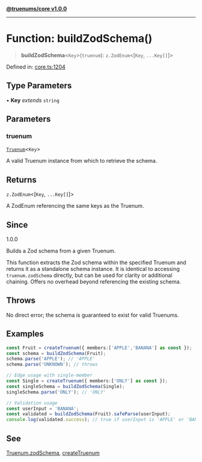 [**@truenums/core v1.0.0**](../index.md)

***

# Function: buildZodSchema()

> **buildZodSchema**\<`Key`\>(`truenum`): `z.ZodEnum`\<\[`Key`, `...Key[]`\]\>

Defined in: [core.ts:1204](https://github.com/ethan-wickstrom/truenums/blob/555f5131e8b27e1a76143a8cb6719b9ff10450ea/src/core.ts#L1204)

## Type Parameters

• **Key** *extends* `string`

## Parameters

### truenum

[`Truenum`](../interfaces/Truenum.md)\<`Key`\>

A valid Truenum instance from which to retrieve the schema.

## Returns

`z.ZodEnum`\<\[`Key`, `...Key[]`\]\>

A ZodEnum referencing the same keys as the Truenum.

## Since

1.0.0

Builds a Zod schema from a given Truenum.

This function extracts the Zod schema within the specified Truenum and returns
it as a standalone schema instance. It is identical to accessing `truenum.zodSchema`
directly, but can be used for clarity or additional chaining. Offers no overhead
beyond referencing the existing schema.

## Throws

No direct error; the schema is guaranteed to exist for valid Truenums.

## Examples

```ts
const Fruit = createTruenum({ members:['APPLE','BANANA'] as const });
const schema = buildZodSchema(Fruit);
schema.parse('APPLE'); // 'APPLE'
schema.parse('UNKNOWN'); // throws
```

```ts
// Edge usage with single-member
const Single = createTruenum({ members:['ONLY'] as const });
const singleSchema = buildZodSchema(Single);
singleSchema.parse('ONLY'); // 'ONLY'
```

```ts
// Validation usage
const userInput = 'BANANA';
const validated = buildZodSchema(Fruit).safeParse(userInput);
console.log(validated.success); // true if userInput is 'APPLE' or 'BANANA'
```

## See

[Truenum.zodSchema](../interfaces/Truenum.md#zodschema), [createTruenum](createTruenum.md)
